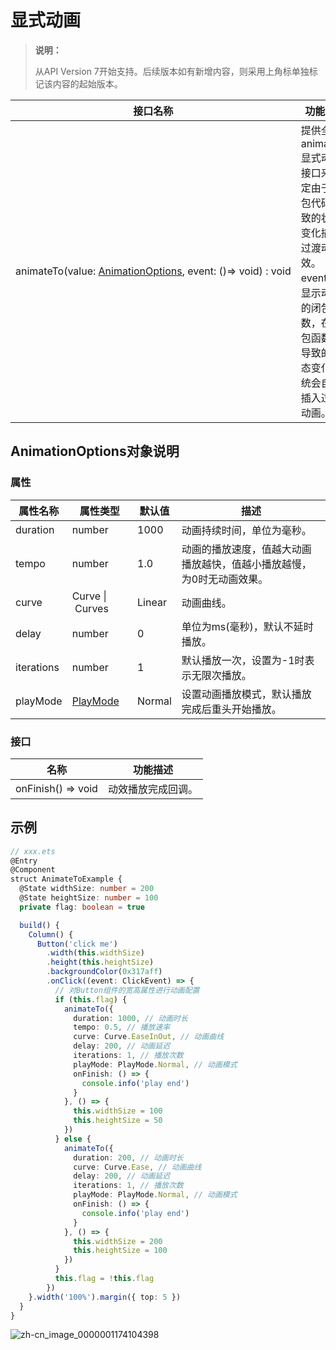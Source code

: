 # 显式动画

>  **说明：**
>
>  从API Version 7开始支持。后续版本如有新增内容，则采用上角标单独标记该内容的起始版本。


| 接口名称                                     | 功能描述                                     |
| ---------------------------------------- | ---------------------------------------- |
| animateTo(value:&nbsp;[AnimationOptions](#animationoptions对象说明),&nbsp;event:&nbsp;()=&gt;&nbsp;void)&nbsp;:&nbsp;void | 提供全局animateTo显式动画接口来指定由于闭包代码导致的状态变化插入过渡动效。<br/>event指定显示动效的闭包函数，在闭包函数中导致的状态变化系统会自动插入过渡动画。 |


## AnimationOptions对象说明

### 属性

| 属性名称       | 属性类型                      | 默认值    | 描述                                  |
| ---------- | ------------------------- | ------ | ----------------------------------- |
| duration   | number                    | 1000   | 动画持续时间，单位为毫秒。                       |
| tempo      | number                    | 1.0    | 动画的播放速度，值越大动画播放越快，值越小播放越慢，为0时无动画效果。 |
| curve      | Curve&nbsp;\|&nbsp;Curves | Linear | 动画曲线。                               |
| delay      | number                    | 0      | 单位为ms(毫秒)，默认不延时播放。                  |
| iterations | number                    | 1      | 默认播放一次，设置为-1时表示无限次播放。               |
| playMode   | [PlayMode](ts-appendix-enums.md#playmode)      | Normal | 设置动画播放模式，默认播放完成后重头开始播放。             |

### 接口

| 名称                              | 功能描述      |
| ------------------------------- | --------- |
| onFinish()&nbsp;=&gt;&nbsp;void | 动效播放完成回调。 |

## 示例

```ts
// xxx.ets
@Entry
@Component
struct AnimateToExample {
  @State widthSize: number = 200
  @State heightSize: number = 100
  private flag: boolean = true

  build() {
    Column() {
      Button('click me')
        .width(this.widthSize)
        .height(this.heightSize)
        .backgroundColor(0x317aff)
        .onClick((event: ClickEvent) => {
          // 对Button组件的宽高属性进行动画配置
          if (this.flag) {
            animateTo({
              duration: 1000, // 动画时长
              tempo: 0.5, // 播放速率
              curve: Curve.EaseInOut, // 动画曲线
              delay: 200, // 动画延迟
              iterations: 1, // 播放次数
              playMode: PlayMode.Normal, // 动画模式
              onFinish: () => {
                console.info('play end')
              }
            }, () => {
              this.widthSize = 100
              this.heightSize = 50
            })
          } else {
            animateTo({
              duration: 200, // 动画时长
              curve: Curve.Ease, // 动画曲线
              delay: 200, // 动画延迟
              iterations: 1, // 播放次数
              playMode: PlayMode.Normal, // 动画模式
              onFinish: () => {
                console.info('play end')
              }
            }, () => {
              this.widthSize = 200
              this.heightSize = 100
            })
          }
          this.flag = !this.flag
        })
    }.width('100%').margin({ top: 5 })
  }
}
```

![zh-cn_image_0000001174104398](figures/zh-cn_image_0000001174104398.gif)
